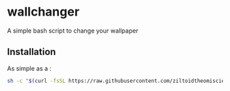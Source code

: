 # wallchanger
A simple bash script to change your wallpaper

## Installation
As simple as a :
```bash
sh -c "$(curl -fsSL https://raw.githubusercontent.com/ziltoidtheomiscient/wallchanger/master/install.sh)"
```
